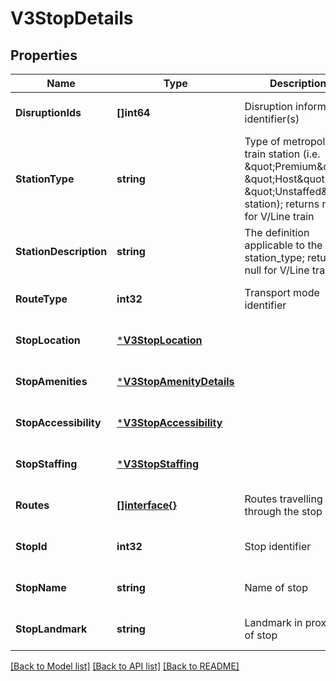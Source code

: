 # V3StopDetails

## Properties
Name | Type | Description | Notes
------------ | ------------- | ------------- | -------------
**DisruptionIds** | **[]int64** | Disruption information identifier(s) | [optional] [default to null]
**StationType** | **string** | Type of metropolitan train station (i.e. \&quot;Premium\&quot;, \&quot;Host\&quot; or \&quot;Unstaffed\&quot; station); returns null for V/Line train | [optional] [default to null]
**StationDescription** | **string** | The definition applicable to the station_type; returns null for V/Line train | [optional] [default to null]
**RouteType** | **int32** | Transport mode identifier | [optional] [default to null]
**StopLocation** | [***V3StopLocation**](V3.StopLocation.md) |  | [optional] [default to null]
**StopAmenities** | [***V3StopAmenityDetails**](V3.StopAmenityDetails.md) |  | [optional] [default to null]
**StopAccessibility** | [***V3StopAccessibility**](V3.StopAccessibility.md) |  | [optional] [default to null]
**StopStaffing** | [***V3StopStaffing**](V3.StopStaffing.md) |  | [optional] [default to null]
**Routes** | [**[]interface{}**](interface{}.md) | Routes travelling through the stop | [optional] [default to null]
**StopId** | **int32** | Stop identifier | [optional] [default to null]
**StopName** | **string** | Name of stop | [optional] [default to null]
**StopLandmark** | **string** | Landmark in proximity of stop | [optional] [default to null]

[[Back to Model list]](../README.md#documentation-for-models) [[Back to API list]](../README.md#documentation-for-api-endpoints) [[Back to README]](../README.md)

